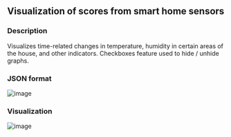 ## Visualization of scores from smart home sensors

### Description
Visualizes time-related changes in temperature, humidity in certain areas of the house, and other indicators.
Checkboxes feature used to hide / unhide graphs.

### JSON format
![image](https://github.com/user-attachments/assets/7ea958b0-a414-4379-b94b-8f97836e6a1e)

### Visualization
![image](https://github.com/user-attachments/assets/494e0906-26d4-49c8-b715-58a04a5361a8)
